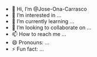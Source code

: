 - 👋 Hi, I’m @Jose-Ona-Carrasco
- 👀 I’m interested in ...
- 🌱 I’m currently learning ...
- 💞️ I’m looking to collaborate on ...
- 📫 How to reach me ...
- 😄 Pronouns: ...
- ⚡ Fun fact: ...

<!---
Jose-Ona-Carrasco/Jose-Ona-Carrasco is a ✨ special ✨ repository because its `README.md` (this file) appears on your GitHub profile.
You can click the Preview link to take a look at your changes.
--->
